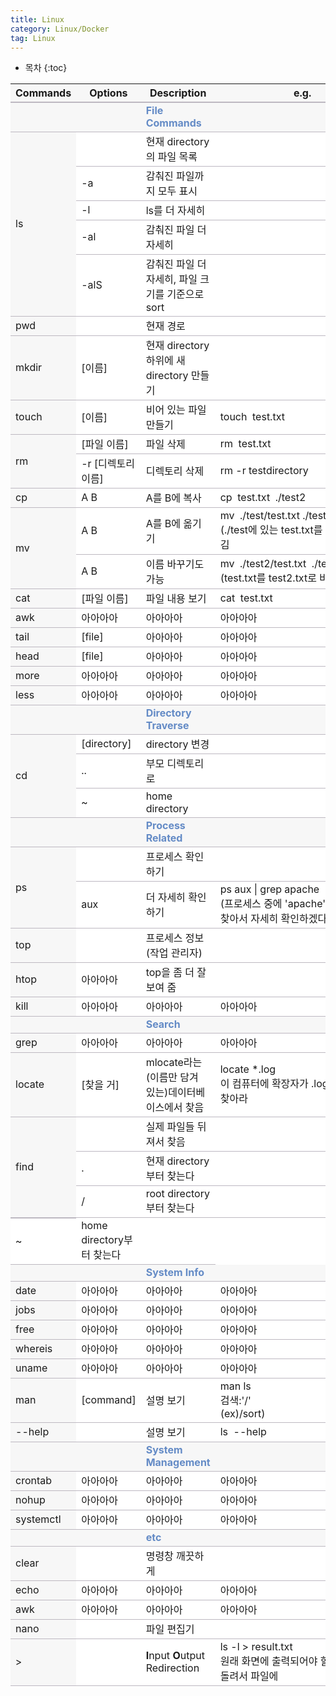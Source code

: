 ```yaml
---
title: Linux
category: Linux/Docker
tag: Linux
---
```









* 목차
{:toc}














<html>
  <head>
    <style type="text/css">
      .line{border-bottom: 1px solid #BDB8C1;}
      .line2{border-bottom: 2px solid #BDB8C1;}
      .line3{border-bottom: 1px solid #BDB8C1; background-color: #F7F7F7;}
      .line4{border-bottom: 2px solid #BDB8C1; background-color: #F7F7F7;}
      table, th, td {
         border:none;
         background-color: #FFFFFF;
       }
    </style>
   </head>
   <body>
     <table style="border-collapse:collapse">
       <tr><th class="line4" bgcolor="#F8F7F9">Commands</th><th class="line4">Options</th><th class="line4">Description</th><th class="line4">e.g.</th></tr>
       <tr><td class="line3"> </td><td class="line3"> </td><td class="line3"><span style="color:#648BC6; font-weight: bold;">File Commands</span></td><td class="line3"> </td></tr>
       <tr><td class="line3" rowspan="5">ls</td><td class="line"> </td><td class="line">현재 directory의 파일 목록</td><td class="line"> </td></tr>
       <tr><td class="line">-a</td><td class="line">감춰진 파일까지 모두 표시</td><td class="line"> </td></tr>
       <tr><td class="line">-l</td><td class="line">ls를 더 자세히</td><td class="line"> </td></tr>
       <tr><td class="line">-al</td><td class="line">감춰진 파일 더 자세히</td><td class="line"> </td></tr>
       <tr><td class="line">-alS</td><td class="line">감춰진 파일 더 자세히, 파일 크기를 기준으로 sort</td><td class="line"> </td></tr>
       <tr><td class="line3" rowspan="1">pwd</td><td class="line"> </td><td class="line">현재 경로</td><td class="line"> </td></tr>
       <tr><td class="line3" rowspan="1">mkdir</td><td class="line">[이름]</td><td class="line">현재 directory 하위에 새 directory 만들기</td><td class="line"> </td></tr>
       <tr><td class="line3" rowspan="1">touch</td><td class="line">[이름]</td><td class="line">비어 있는 파일 만들기</td><td class="line">touch&nbsp;&nbsp;test&#46;txt</td></tr>
       <tr><td class="line3" rowspan="2">rm</td><td class="line">[파일 이름]</td><td class="line">파일 삭제</td><td class="line">rm&nbsp;&nbsp;test&#46;txt</td></tr>
       <tr><td class="line">-r [디렉토리 이름]</td><td class="line">디렉토리 삭제</td><td class="line">rm -r testdirectory</td></tr>
       <tr><td class="line3" rowspan="1">cp</td><td class="line">A B</td><td class="line">A를 B에 복사</td><td class="line">cp&nbsp;&nbsp;test&#46;txt&nbsp;&nbsp;&#46;&#47;test2</td></tr>
       <tr><td class="line3" rowspan="2">mv</td><td class="line">A B</td><td class="line">A를 B에 옮기기</td><td class="line">mv&nbsp;&nbsp;&#46;&#47;test&#47;test&#46;txt &#46;&#47;test2<br>(&#46;&#47;test에 있는 test&#46;txt를 &#46;&#47;test2로 옮김</td></tr>
       <tr><td class="line">A B</td><td class="line">이름 바꾸기도 가능</td><td class="line">mv&nbsp;&nbsp;&#46;&#47;test2&#47;test&#46;txt&nbsp;&nbsp;&#46;&#47;test2/test2&#46;txt<br>(test.txt를 test2.txt로 바꿈)</td></tr>
       <tr><td class="line3" rowspan="1">cat</td><td class="line">[파일 이름]</td><td class="line">파일 내용 보기</td><td class="line">cat&nbsp;&nbsp;test&#46;txt</td></tr>
       <tr><td class="line3" rowspan="1">awk</td><td class="line">아아아아</td><td class="line">아아아아</td><td class="line">아아아아</td></tr>
       <tr><td class="line3" rowspan="1">tail</td><td class="line">[file]</td><td class="line">아아아아</td><td class="line">아아아아</td></tr>
       <tr><td class="line3" rowspan="1">head</td><td class="line">[file]</td><td class="line">아아아아</td><td class="line">아아아아</td></tr>
       <tr><td class="line3" rowspan="1">more</td><td class="line">아아아아</td><td class="line">아아아아</td><td class="line">아아아아</td></tr>
       <tr><td class="line3" rowspan="1">less</td><td class="line">아아아아</td><td class="line">아아아아</td><td class="line">아아아아</td></tr>
       <tr><td class="line3"> </td><td class="line3"> </td><td class="line3"><span style="color:#648BC6; font-weight: bold;">Directory Traverse</span></td><td class="line3"></td></tr>
       <tr><td class="line3" rowspan="3">cd</td><td class="line">[directory]</td><td class="line">directory 변경</td><td class="line"> </td></tr>
       <tr><td class="line">..</td><td class="line">부모 디렉토리로</td><td class="line"> </td></tr>
       <tr><td class="line">~</td><td class="line">home directory</td><td class="line"> </td></tr>
       <tr><td class="line3"> </td><td class="line3"> </td><td class="line3"><span style="color:#648BC6; font-weight: bold;">Process Related</span></td><td class="line3"> </td></tr>
       <tr><td class="line3" rowspan="2">ps</td><td class="line"> </td><td class="line">프로세스 확인하기</td><td class="line"> </td></tr>
       <tr><td class="line">aux</td><td class="line">더 자세히 확인하기</td><td class="line">ps aux &#124; grep apache <br> (프로세스 중에 'apache'들어 간 거를 찾아서 자세히 확인하겠다.)</td></tr>
       <tr><td class="line3" rowspan="1">top</td><td class="line"> </td><td class="line">프로세스 정보(작업 관리자)</td><td class="line"> </td></tr>
       <tr><td class="line3" rowspan="1">htop</td><td class="line">아아아아</td><td class="line">top을 좀 더 잘 보여 줌</td><td class="line"> </td></tr>
       <tr><td class="line3" rowspan="1">kill</td><td class="line">아아아아</td><td class="line">아아아아</td><td class="line">아아아아</td></tr>
       <tr><td class="line3"> </td><td class="line3"> </td><td class="line3"><span style="color:#648BC6; font-weight: bold;">Search</span></td><td class="line3"> </td></tr>
       <tr><td class="line3" rowspan="1">grep</td><td class="line">아아아아</td><td class="line">아아아아</td><td class="line">아아아아</td></tr>
       <tr><td class="line3" rowspan="1">locate</td><td class="line">[찾을 거]</td><td class="line">mlocate라는 (이름만 담겨 있는)데이터베이스에서 찾음</td><td class="line">locate &#42;&#46;log<br>이 컴퓨터에 확장자가 &#46;log인 파일을 다 찾아라</td></tr>
       <tr><td class="line4" rowspan="3">find</td><td class="line"> </td><td class="line">실제 파일들 뒤져서 찾음</td><td class="line"> </td></tr>
        <tr><td class="line">&#46;</td><td class="line">현재 directory부터 찾는다</td><td class="line"> </td></tr>
        <tr><td class="line">&#47;</td><td class="line">root directory부터 찾는다</td><td class="line"> </td></tr>
        <tr><td class="line">~</td><td class="line">home directory부터 찾는다</td><td class="line"> </td></tr>
        <tr><td class="line3"> </td><td class="line3"> </td><td class="line3"><span style="color:#648BC6; font-weight: bold;">System Info</span></td><td class="line3">
          <tr><td class="line3" rowspan="1">date</td><td class="line">아아아아</td><td class="line">아아아아</td><td class="line">아아아아</td></tr>
          <tr><td class="line3" rowspan="1">jobs</td><td class="line">아아아아</td><td class="line">아아아아</td><td class="line">아아아아</td></tr>
          <tr><td class="line3" rowspan="1">free</td><td class="line">아아아아</td><td class="line">아아아아</td><td class="line">아아아아</td></tr>
          <tr><td class="line3" rowspan="1">whereis</td><td class="line">아아아아</td><td class="line">아아아아</td><td class="line">아아아아</td></tr>
          <tr><td class="line3" rowspan="1">uname</td><td class="line">아아아아</td><td class="line">아아아아</td><td class="line">아아아아</td></tr>
          <tr><td class="line3" rowspan="1">man</td><td class="line">[command]</td><td class="line">설명 보기</td><td class="line">man ls<br>검색:'&#47;'<br>(ex)&#47;sort)</td></tr>
         <tr><td class="line3" rowspan="1">--help</td><td class="line"> </td><td class="line">설명 보기</td><td class="line">ls&nbsp;&nbsp;--help</td></tr>
         <tr><td class="line3"> </td><td class="line3"> </td><td class="line3"><span style="color:#648BC6; font-weight: bold;">System Management</span></td><td class="line3"> </td></tr>
         <tr><td class="line3" rowspan="1">crontab</td><td class="line">아아아아</td><td class="line">아아아아</td><td class="line">아아아아</td></tr>
         <tr><td class="line3" rowspan="1">nohup</td><td class="line">아아아아</td><td class="line">아아아아</td><td class="line">아아아아</td></tr>
         <tr><td class="line3" rowspan="1">systemctl</td><td class="line">아아아아</td><td class="line">아아아아</td><td class="line">아아아아</td></tr>
         <tr><td class="line3"> </td><td class="line3"> </td><td class="line3"><span style="color:#648BC6; font-weight: bold;">etc&nbsp;</span></td><td class="line3"> </td></tr>
         <tr><td class="line3" rowspan="1">clear</td><td class="line"> </td><td class="line">명령창 깨끗하게</td><td class="line"> </td></tr>
         <tr><td class="line3" rowspan="1">echo</td><td class="line">아아아아</td><td class="line">아아아아</td><td class="line">아아아아</td></tr>
         <tr><td class="line3" rowspan="1">awk</td><td class="line">아아아아</td><td class="line">아아아아</td><td class="line">아아아아</td></tr>
         <tr><td class="line3" rowspan="1">nano</td><td class="line"> </td><td class="line">파일 편집기</td><td class="line"> </td></tr>
         <tr><td class="line3" rowspan="1">&#62;</td><td class="line"> </td><td class="line"><strong>I</strong>nput <strong>O</strong>utput Redirection</td><td class="line">ls -l &#62; result.txt<br>원래 화면에 출력되어야 할 것의 방향을 돌려서 파일에 </td></tr>
   </table>
 </body>
 </html>
